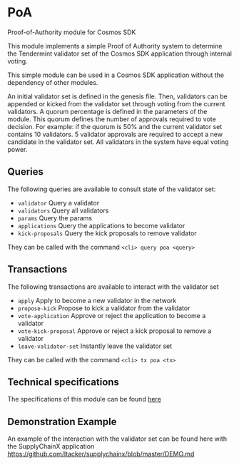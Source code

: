 # PoA

Proof-of-Authority module for Cosmos SDK

This module implements a simple Proof of Authority system to determine the Tendermint validator set of the Cosmos SDK application through internal voting.

This simple module can be used in a Cosmos SDK application without the dependency of other modules.

An initial validator set is defined in the genesis file. Then, validators can be appended or kicked from the validator set through voting from the current validators. A quorum percentage is defined in the parameters of the module. This quorum defines the number of approvals required to vote decision. For example: if the quorum is 50% and the current validator set contains 10 validators. 5 validator approvals are required to accept a new candidate in the validator set. All validators in the system have equal voting power.

## Queries

The following queries are available to consult state of the validator set:

- `validator`      Query a validator
- `validators`     Query all validators
- `params`         Query the params
- `applications`   Query the applications to become validator
- `kick-proposals` Query the kick proposals to remove validator

They can be called with the command `<cli> query poa <query>`

## Transactions

The following transactions are available to interact with the validator set

- `apply`               Apply to become a new validator in the network
- `propose-kick`        Propose to kick a validator from the validator
- `vote-application`    Approve or reject the application to become a validator
- `vote-kick-proposal`  Approve or reject a kick proposal to remove a validator
- `leave-validator-set` Instantly leave the validator set

They can be called with the command `<cli> tx poa <tx>`

## Technical specifications

The specifications of this module can be found [here](./spec/README.md)

## Demonstration Example

An example of the interaction with the validator set can be found here with the SupplyChainX application https://github.com/ltacker/supplychainx/blob/master/DEMO.md